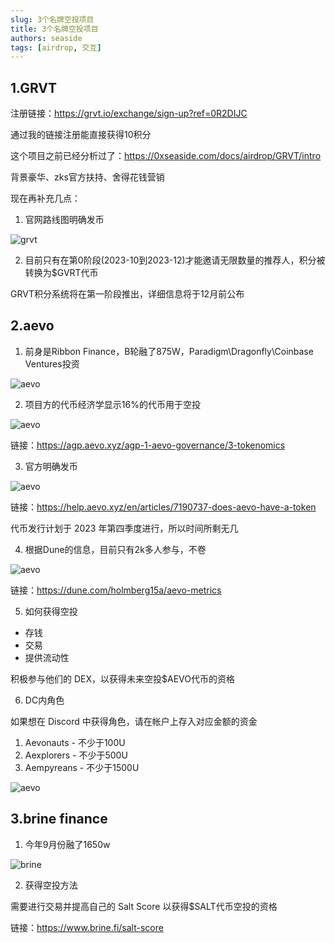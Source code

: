 ```yaml
---
slug: 3个名牌空投项目
title: 3个名牌空投项目
authors: seaside
tags: [airdrop, 交互]
---
```


## 1.GRVT

注册链接：https://grvt.io/exchange/sign-up?ref=0R2DIJC

通过我的链接注册能直接获得10积分

这个项目之前已经分析过了：https://0xseaside.com/docs/airdrop/GRVT/intro

背景豪华、zks官方扶持、舍得花钱营销

现在再补充几点：

1. 官网路线图明确发币

![grvt](/img/blog/2023-10-29/1.png)

2. 目前只有在第0阶段(2023-10到2023-12)才能邀请无限数量的推荐人，积分被转换为$GVRT代币

GRVT积分系统将在第一阶段推出，详细信息将于12月前公布

## 2.aevo

1. 前身是Ribbon Finance，B轮融了875W，Paradigm\Dragonfly\Coinbase Ventures投资

![aevo](/img/blog/2023-10-29/2.jpg)

2. 项目方的代币经济学显示16%的代币用于空投

![aevo](/img/blog/2023-10-29/3.png)

链接：https://agp.aevo.xyz/agp-1-aevo-governance/3-tokenomics

3. 官方明确发币

![aevo](/img/blog/2023-10-29/4.png)

链接：https://help.aevo.xyz/en/articles/7190737-does-aevo-have-a-token

代币发行计划于 2023 年第四季度进行，所以时间所剩无几

4. 根据Dune的信息，目前只有2k多人参与，不卷

![aevo](/img/blog/2023-10-29/5.png)

链接：https://dune.com/holmberg15a/aevo-metrics

5. 如何获得空投

- 存钱
- 交易
- 提供流动性

积极参与他们的 DEX，以获得未来空投$AEVO代币的资格

6. DC内角色

如果想在 Discord 中获得角色，请在帐户上存入对应金额的资金

1. Aevonauts - 不少于100U
2. Aexplorers - 不少于500U
3. Aempyreans - 不少于1500U

![aevo](/img/blog/2023-10-29/6.jpg)

## 3.brine finance

1. 今年9月份融了1650w

![brine](/img/blog/2023-10-29/7.jpg)

2. 获得空投方法

需要进行交易并提高自己的 Salt Score 以获得$SALT代币空投的资格

链接：https://www.brine.fi/salt-score